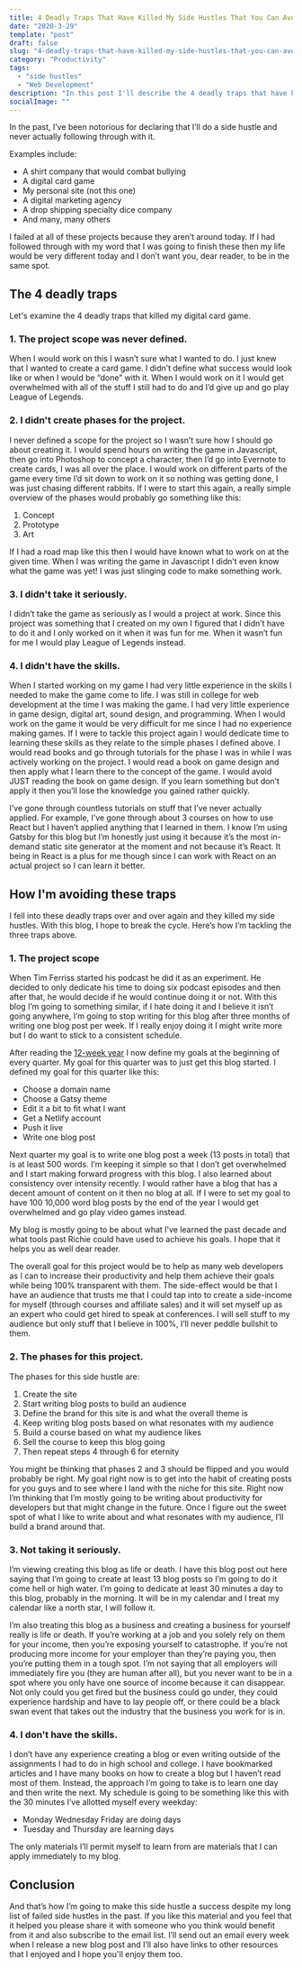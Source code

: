 ```yaml
---
title: 4 Deadly Traps That Have Killed My Side Hustles That You Can Avoid
date: "2020-3-29"
template: "post"
draft: false
slug: "4-deadly-traps-that-have-killed-my-side-hustles-that-you-can-avoid"
category: "Productivity"
tags:
  - "side hustles"
  - "Web Development"
description: "In this post I'll describe the 4 deadly traps that have killed my side hustles."
socialImage: ""
---
```


In the past, I’ve been notorious for declaring that I’ll do a side hustle and never actually following through with it.

Examples include: 
- A shirt company that would combat bullying 
- A digital card game
- My personal site (not this one)
- A digital marketing agency
- A drop shipping specialty dice company
- And many, many others

I failed at all of these projects because they aren’t around today. If I had followed through with my word that I was going to finish these then my life would be very different today and I don’t want you, dear reader, to be in the same spot.

## The 4 deadly traps

Let's examine the 4 deadly traps that killed my digital card game.

### 1. The project scope was never defined.

When I would work on this I wasn’t sure what I wanted to do. I just knew that I wanted to create a card game. I didn’t define what success would look like or when I would be “done” with it. When I would work on it I would get overwhelmed with all of the stuff I still had to do and I’d give up and go play League of Legends.

### 2. I didn't create phases for the project.

I never defined a scope for the project so I wasn’t sure how I should go about creating it. I would spend hours on writing the game in Javascript, then go into Photoshop to concept a character, then I’d go into Evernote to create cards, I was all over the place. I would work on different parts of the game every time I’d sit down to work on it so nothing was getting done, I was just chasing different rabbits. If I were to start this again, a really simple overview of the phases would probably go something like this:

1. Concept
2. Prototype
3. Art 

If I had a road map like this then I would have known what to work on at the given time. When I was writing the game in Javascript I didn’t even know what the game was yet! I was just slinging code to make something work.

### 3. I didn't take it seriously.

I didn’t take the game as seriously as I would a project at work. Since this project was something that I created on my own I figured that I didn’t have to do it and I only worked on it when it was fun for me. When it wasn’t fun for me I would play League of Legends instead.

### 4. I didn't have the skills.

When I started working on my game I had very little experience in the skills I needed to make the game come to life. I was still in college for web development at the time I was making the game. I had very little experience in game design, digital art, sound design, and programming. When I would work on the game it would be very difficult for me since I had no experience making games. If I were to tackle this project again I would dedicate time to learning these skills as they relate to the simple phases I defined above. I would read books and go through tutorials for the phase I was in while I was actively working on the project. I would read a book on game design and then apply what I learn there to the concept of the game. I would avoid JUST reading the book on game design. If you learn something but don’t apply it then you’ll lose the knowledge you gained rather quickly.

I’ve gone through countless tutorials on stuff that I’ve never actually applied. For example, I’ve gone through about 3 courses on how to use React but I haven’t applied anything that I learned in them. I know I’m using Gatsby for this blog but I’m honestly just using it because it’s the most in-demand static site generator at the moment and not because it’s React. It being in React is a plus for me though since I can work with React on an actual project so I can learn it better.

## How I'm avoiding these traps

I fell into these deadly traps over and over again and they killed my side hustles. With this blog, I hope to break the cycle. Here’s how I’m tackling the three traps above.

### 1. The project scope
When Tim Ferriss started his podcast he did it as an experiment. He decided to only dedicate his time to doing six podcast episodes and then after that, he would decide if he would continue doing it or not. With this blog I’m going to something similar, if I hate doing it and I believe it isn’t going anywhere, I’m going to stop writing for this blog after three months of writing one blog post per week. If I really enjoy doing it I might write more but I do want to stick to a consistent schedule.

After reading the <a href="https://amzn.to/3aDCJwD" target="_blank">12-week year</a> I now define my goals at the beginning of every quarter. My goal for this quarter was to just get this blog started. I defined my goal for this quarter like this:
- Choose a domain name
- Choose a Gatsy theme
- Edit it a bit to fit what I want
- Get a Netlify account
- Push it live
- Write one blog post 
  
Next quarter my goal is to write one blog post a week (13 posts in total) that is at least 500 words. I’m keeping it simple so that I don’t get overwhelmed and I start making forward progress with this blog. I also learned about consistency over intensity recently. I would rather have a blog that has a decent amount of content on it then no blog at all. If I were to set my goal to have 100 10,000 word blog posts by the end of the year I would get overwhelmed and go play video games instead.

My blog is mostly going to be about what I’ve learned the past decade and what tools past Richie could have used to achieve his goals. I hope that it helps you as well dear reader.

The overall goal for this project would be to help as many web developers as I can to increase their productivity and help them achieve their goals while being 100% transparent with them. The side-effect would be that I have an audience that trusts me that I could tap into to create a side-income for myself (through courses and affiliate sales) and it will set myself up as an expert who could get hired to speak at conferences. I will sell stuff to my audience but only stuff that I believe in 100%, I’ll never peddle bullshit to them.

### 2. The phases for this project.

The phases for this side hustle are:
1. Create the site
2. Start writing blog posts to build an audience
3. Define the brand for this site is and what the overall theme is
4. Keep writing blog posts based on what resonates with my audience
5. Build a course based on what my audience likes
6. Sell the course to keep this blog going
7. Then repeat steps 4 through 6 for eternity 

You might be thinking that phases 2 and 3 should be flipped and you would probably be right. My goal right now is to get into the habit of creating posts for you guys and to see where I land with the niche for this site. Right now I’m thinking that I’m mostly going to be writing about productivity for developers but that might change in the future. Once I figure out the sweet spot of what I like to write about and what resonates with my audience, I’ll build a brand around that.

### 3. Not taking it seriously.

I’m viewing creating this blog as life or death. I have this blog post out here saying that I’m going to create at least 13 blog posts so I’m going to do it come hell or high water. I’m going to dedicate at least 30 minutes a day to this blog, probably in the morning. It will be in my calendar and I treat my calendar like a north star, I will follow it.

I’m also treating this blog as a business and creating a business for yourself really is life or death. If you’re working at a job and you solely rely on them for your income, then you’re exposing yourself to catastrophe. If you’re not producing more income for your employer than they’re paying you, then you’re putting them in a tough spot. I’m not saying that all employers will immediately fire you (they are human after all), but you never want to be in a spot where you only have one source of income because it can disappear. Not only could you get fired but the business could go under, they could experience hardship and have to lay people off, or there could be a black swan event that takes out the industry that the business you work for is in.

### 4. I don't have the skills.

I don’t have any experience creating a blog or even writing outside of the assignments I had to do in high school and college. I have bookmarked articles and I have many books on how to create a blog but I haven’t read most of them. Instead, the approach I’m going to take is to learn one day and then write the next. My schedule is going to be something like this with the 30 minutes I’ve allotted myself every weekday:
- Monday Wednesday Friday are doing days
- Tuesday and Thursday are learning days
  
The only materials I’ll permit myself to learn from are materials that I can apply immediately to my blog.

## Conclusion

And that’s how I’m going to make this side hustle a success despite my long list of failed side hustles in the past. If you like this material and you feel that it helped you please share it with someone who you think would benefit from it and also subscribe to the email list. I’ll send out an email every week when I release a new blog post and I’ll also have links to other resources that I enjoyed and I hope you'll enjoy them too.